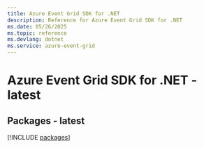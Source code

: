 ```yaml
---
title: Azure Event Grid SDK for .NET
description: Reference for Azure Event Grid SDK for .NET
ms.date: 05/26/2025
ms.topic: reference
ms.devlang: dotnet
ms.service: azure-event-grid
---
```

# Azure Event Grid SDK for .NET - latest
## Packages - latest
[!INCLUDE [packages](event-grid-index.md)]